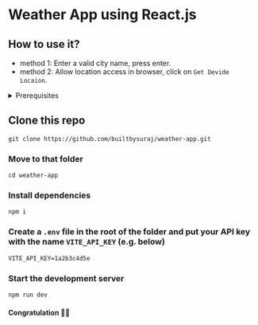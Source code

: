 # Weather App using React.js

## How to use it?
- method 1:  Enter a valid city name, press enter.
- method 2:  Allow location access in browser, click on `Get Devide Locaion`.

<details closed><summary> Prerequisites </summary>

1. Node.js 17.0 +
1. Api key of `openweather`

</details>

## Clone this repo
```
git clone https://github.com/builtbysuraj/weather-app.git
```
### Move to that folder
```
cd weather-app
```
### Install dependencies
```
npm i
```
### Create a `.env` file in the root of the folder and put your API key with the name `VITE_API_KEY` (e.g. below)
```
VITE_API_KEY=1a2b3c4d5e
```
### Start the development server
```
npm run dev
```
#### Congratulation 🎉🎉
